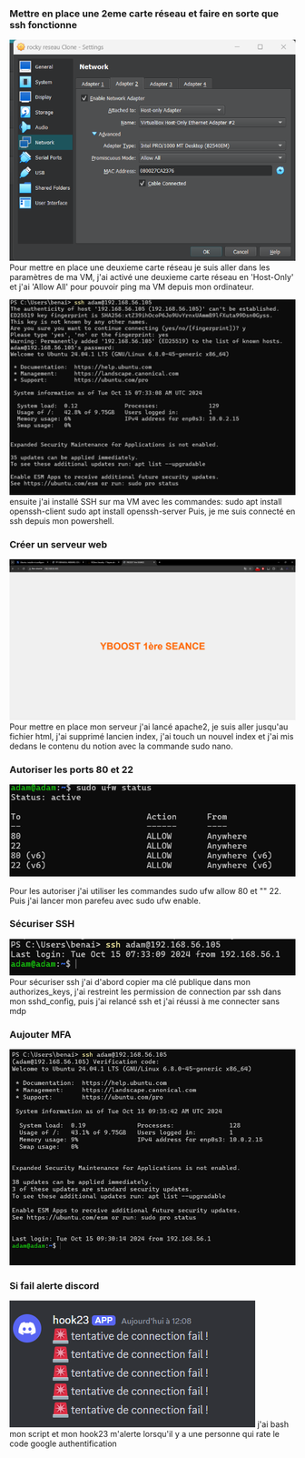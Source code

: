 ### Mettre en place une 2eme carte réseau et faire en sorte que ssh fonctionne

![](2_carte_reseau.png)
Pour mettre en place une deuxieme carte réseau je suis aller dans les paramètres de ma VM, j'ai activé une deuxieme carte réseau en 'Host-Only' et j'ai 'Allow All' pour pouvoir ping ma VM depuis mon ordinateur.

![](ssh_fonctionne.png)
ensuite j'ai installé SSH sur ma VM avec les commandes:
sudo apt install openssh-client
sudo apt install openssh-server
Puis, je me suis connecté en ssh depuis mon powershell.


### Créer un serveur web
![](serveur_web.png)
Pour mettre en place mon serveur j'ai lancé apache2, je suis aller jusqu'au fichier html, j'ai supprimé lancien index, j'ai touch un nouvel index et j'ai mis dedans le contenu du notion avec la commande sudo nano.



### Autoriser les ports 80 et 22
![](autoriser_80_22.png)

Pour les autoriser j'ai utiliser les commandes sudo ufw allow 80 et  "" 22. Puis j'ai lancer mon parefeu avec sudo ufw enable.

### Sécuriser SSH
![](securiser_ssh.png)
Pour sécuriser ssh j'ai d'abord copier ma clé publique dans mon authorizes_keys, j'ai restreint les permission de connection par ssh dans mon sshd_config, puis j'ai relancé ssh et j'ai réussi à me connecter sans mdp

### Aujouter MFA
![](mfa.png)


### Si fail alerte discord
![](fain_discord.png)
j'ai bash mon script et mon hook23 m'alerte lorsqu'il y a une personne qui rate le code google authentification